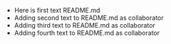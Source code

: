 - Here is first text README.md
- Adding second text to README.md as collaborator
- Adding third text to README.md as collaborator
- Adding fourth text to README.md as collaborator